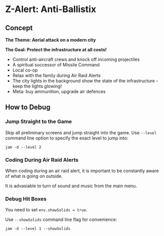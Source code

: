 # Z-Alert: Anti-Ballistix

## Concept

**The Theme: Aerial attack on a modern city**

**The Goal: Protect the infrastructure at all costs!**

* Control anti-aircraft crews and knock off incoming projectiles
* A spiritual successor of Missile Command
* Local co-op
* Relax with the family during Air Raid Alerts
* The city lights in the background show the state of the infrastructure - keep the lights glowing!
* Meta: buy ammunition, upgrade air defences


## How to Debug

### Jump Straight to the Game

Skip all preliminary screens and jump straight into the game.
Use ```--level``` command line option to specify the exact level to jump into:

```
jam -d --level 2
```

### Coding During Air Raid Alerts

When coding during an air raid alert, it is important to be
constantly aware of what is going on outside.

It is advasiable to turn of sound and music from the main menu.



### Debug Hit Boxes

You need to set ```env.showSolids = true```.

Use ```--showSolids``` command line flag for convenience:

```
jam -d --level 1 --showSolids
```

